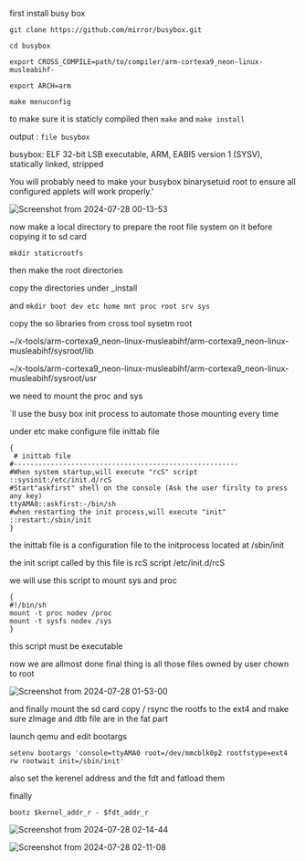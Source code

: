 first install busy box

`git clone https://github.com/mirror/busybox.git`

`cd busybox`

`export CROSS_COMPILE=path/to/compiler/arm-cortexa9_neon-linux-musleabihf-`

`export ARCH=arm`

`make menuconfig`

to make sure it is staticly compiled then `make` and `make install`

output : `file busybox`

busybox: ELF 32-bit LSB executable, ARM, EABI5 version 1 (SYSV), statically linked, stripped

You will probably need to make your busybox binarysetuid root to ensure all configured applets will work properly.'


![Screenshot from 2024-07-28 00-13-53](https://github.com/user-attachments/assets/e75bd772-4f97-49fd-9bbe-599aaced2da0)

now make a local directory to prepare the root file system on it before copying it to sd card 

`mkdir staticrootfs`

then make the root directories 

copy the directories under _install 

and `mkdir boot dev etc home mnt proc root srv sys`

copy the so libraries from cross tool sysetm root 

~/x-tools/arm-cortexa9_neon-linux-musleabihf/arm-cortexa9_neon-linux-musleabihf/sysroot/lib

~/x-tools/arm-cortexa9_neon-linux-musleabihf/arm-cortexa9_neon-linux-musleabihf/sysroot/usr

we need to mount the proc and sys 

`ll use the busy box init process to automate those mounting every time 

under etc make configure file inittab file 

```
{
 # inittab file 
#-------------------------------------------------------
#When system startup,will execute "rcS" script
::sysinit:/etc/init.d/rcS
#Start"askfirst" shell on the console (Ask the user firslty to press any key) 
ttyAMA0::askfirst:-/bin/sh
#when restarting the init process,will execute "init" 
::restart:/sbin/init
}
```

the inittab file is a configuration file to the initprocess located at /sbin/init 

the init script called by this file is rcS script /etc/init.d/rcS

we will use this script to mount sys and proc 


```
{
#!/bin/sh
mount -t proc nodev /proc
mount -t sysfs nodev /sys
}
```

this script must be executable 

now we are allmost done final thing is all those files owned by user chown to root 

![Screenshot from 2024-07-28 01-53-00](https://github.com/user-attachments/assets/259a6069-611b-47eb-9aab-3e36852dd5a7)

and finally mount the sd card copy / rsync the rootfs to the ext4 and make sure zImage and dtb file are in the fat part

launch qemu and edit bootargs 

`setenv bootargs 'console=ttyAMA0 root=/dev/mmcblk0p2 rootfstype=ext4 rw rootwait init=/sbin/init' `

also set the kerenel address and the fdt and fatload them 


finally 

`bootz $kernel_addr_r - $fdt_addr_r`

![Screenshot from 2024-07-28 02-14-44](https://github.com/user-attachments/assets/524c0d46-6c0c-4841-9149-bec4f160e723)

![Screenshot from 2024-07-28 02-11-08](https://github.com/user-attachments/assets/75765020-db29-45ac-b4c3-deb7d6320eeb)

